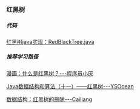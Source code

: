 ### 红黑树

##### 代码

[红黑树java实现：RedBlackTree.java](https://github.com/jio-deng/algorithmInJava/blob/master/lib/src/main/java/com/dengzm/lib/trees/RedBlackTree.java)

##### 推荐学习路径

[漫画：什么是红黑树？---程序员小灰](https://juejin.im/post/5a27c6946fb9a04509096248)

[Java数据结构和算法（十一）——红黑树---YSOcean](https://www.cnblogs.com/ysocean/p/8004211.html)

[数据结构：红黑树的删除---Cailiang](https://zhuanlan.zhihu.com/p/22800206)